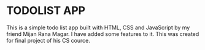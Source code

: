 # TODOLIST APP

This is a simple todo list app built with HTML, CSS and JavaScript by my friend Mijan Rana Magar. I have added some features to it. This was created for final project of his CS cource.